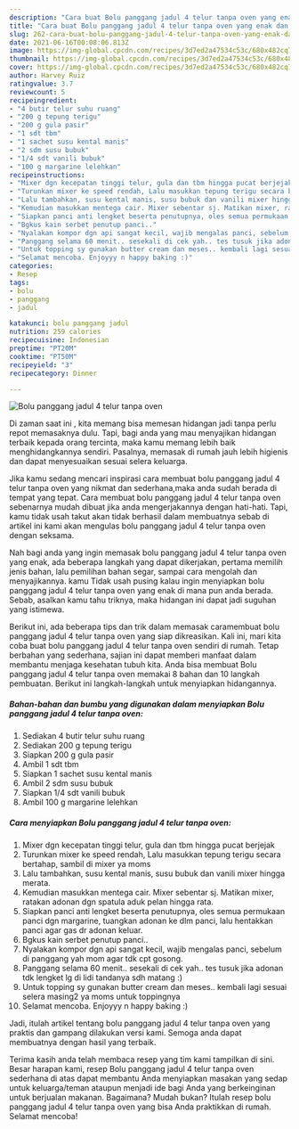 ```yaml
---
description: "Cara buat Bolu panggang jadul 4 telur tanpa oven yang enak dan Mudah Dibuat"
title: "Cara buat Bolu panggang jadul 4 telur tanpa oven yang enak dan Mudah Dibuat"
slug: 262-cara-buat-bolu-panggang-jadul-4-telur-tanpa-oven-yang-enak-dan-mudah-dibuat
date: 2021-06-16T00:08:06.813Z
image: https://img-global.cpcdn.com/recipes/3d7ed2a47534c53c/680x482cq70/bolu-panggang-jadul-4-telur-tanpa-oven-foto-resep-utama.jpg
thumbnail: https://img-global.cpcdn.com/recipes/3d7ed2a47534c53c/680x482cq70/bolu-panggang-jadul-4-telur-tanpa-oven-foto-resep-utama.jpg
cover: https://img-global.cpcdn.com/recipes/3d7ed2a47534c53c/680x482cq70/bolu-panggang-jadul-4-telur-tanpa-oven-foto-resep-utama.jpg
author: Harvey Ruiz
ratingvalue: 3.7
reviewcount: 5
recipeingredient:
- "4 butir telur suhu ruang"
- "200 g tepung terigu"
- "200 g gula pasir"
- "1 sdt tbm"
- "1 sachet susu kental manis"
- "2 sdm susu bubuk"
- "1/4 sdt vanili bubuk"
- "100 g margarine lelehkan"
recipeinstructions:
- "Mixer dgn kecepatan tinggi telur, gula dan tbm hingga pucat berjejak"
- "Turunkan mixer ke speed rendah, Lalu masukkan tepung terigu secara bertahap, sambil di mixer ya moms"
- "Lalu tambahkan, susu kental manis, susu bubuk dan vanili mixer hingga merata."
- "Kemudian masukkan mentega cair. Mixer sebentar sj. Matikan mixer, ratakan adonan dgn spatula aduk pelan hingga rata."
- "Siapkan panci anti lengket beserta penutupnya, oles semua permukaan panci dgn margarine, tuangkan adonan ke dlm panci, lalu hentakkan panci agar gas dr adonan keluar."
- "Bgkus kain serbet penutup panci.."
- "Nyalakan kompor dgn api sangat kecil, wajib mengalas panci, sebelum di panggang yah mom agar tdk cpt gosong."
- "Panggang selama 60 menit.. sesekali di cek yah.. tes tusuk jika adonan tdk lengket lg di lidi tandanya sdh matang :)"
- "Untuk topping sy gunakan butter cream dan meses.. kembali lagi sesuai selera masing2 ya moms untuk toppingnya"
- "Selamat mencoba. Enjoyyy n happy baking :)"
categories:
- Resep
tags:
- bolu
- panggang
- jadul

katakunci: bolu panggang jadul 
nutrition: 259 calories
recipecuisine: Indonesian
preptime: "PT20M"
cooktime: "PT50M"
recipeyield: "3"
recipecategory: Dinner

---
```



![Bolu panggang jadul 4 telur tanpa oven](https://img-global.cpcdn.com/recipes/3d7ed2a47534c53c/680x482cq70/bolu-panggang-jadul-4-telur-tanpa-oven-foto-resep-utama.jpg)

Di zaman  saat ini , kita memang bisa memesan hidangan jadi tanpa perlu repot memasaknya dulu. Tapi, bagi anda yang mau menyajikan hidangan terbaik kepada orang tercinta, maka kamu memang lebih baik menghidangkannya sendiri. Pasalnya, memasak di rumah jauh lebih higienis dan dapat menyesuaikan sesuai selera keluarga.

Jika kamu sedang mencari inspirasi cara membuat bolu panggang jadul 4 telur tanpa oven yang nikmat dan sederhana,maka anda sudah berada di tempat yang tepat. Cara membuat bolu panggang jadul 4 telur tanpa oven  sebenarnya mudah dibuat jika anda mengerjakannya dengan hati-hati. Tapi, kamu tidak usah takut akan tidak berhasil dalam membuatnya 
sebab di artikel ini kami akan mengulas bolu panggang jadul 4 telur tanpa oven dengan seksama.  



Nah bagi anda yang ingin memasak bolu panggang jadul 4 telur tanpa oven yang enak, ada beberapa langkah yang dapat dikerjakan, pertama memilih jenis bahan, lalu pemilihan bahan segar, sampai cara mengolah dan menyajikannya. kamu Tidak usah pusing kalau ingin menyiapkan bolu panggang jadul 4 telur tanpa oven yang enak di mana pun anda berada. Sebab, asalkan kamu  tahu triknya, maka hidangan ini dapat jadi suguhan yang istimewa.

Berikut ini, ada beberapa tips dan trik dalam memasak caramembuat bolu panggang jadul 4 telur tanpa oven yang siap dikreasikan. Kali ini, mari kita coba buat bolu panggang jadul 4 telur tanpa oven sendiri di rumah. Tetap berbahan yang sederhana, sajian ini dapat memberi manfaat dalam membantu menjaga kesehatan tubuh kita. Anda bisa membuat Bolu panggang jadul 4 telur tanpa oven memakai 8 bahan dan 10 langkah pembuatan. Berikut ini langkah-langkah untuk menyiapkan hidangannya.

<!--inarticleads1-->

##### Bahan-bahan dan bumbu yang digunakan dalam menyiapkan Bolu panggang jadul 4 telur tanpa oven:

1. Sediakan 4 butir telur suhu ruang
1. Sediakan 200 g tepung terigu
1. Siapkan 200 g gula pasir
1. Ambil 1 sdt tbm
1. Siapkan 1 sachet susu kental manis
1. Ambil 2 sdm susu bubuk
1. Siapkan 1/4 sdt vanili bubuk
1. Ambil 100 g margarine lelehkan




<!--inarticleads2-->

##### Cara menyiapkan Bolu panggang jadul 4 telur tanpa oven:

1. Mixer dgn kecepatan tinggi telur, gula dan tbm hingga pucat berjejak
1. Turunkan mixer ke speed rendah, Lalu masukkan tepung terigu secara bertahap, sambil di mixer ya moms
1. Lalu tambahkan, susu kental manis, susu bubuk dan vanili mixer hingga merata.
1. Kemudian masukkan mentega cair. Mixer sebentar sj. Matikan mixer, ratakan adonan dgn spatula aduk pelan hingga rata.
1. Siapkan panci anti lengket beserta penutupnya, oles semua permukaan panci dgn margarine, tuangkan adonan ke dlm panci, lalu hentakkan panci agar gas dr adonan keluar.
1. Bgkus kain serbet penutup panci..
1. Nyalakan kompor dgn api sangat kecil, wajib mengalas panci, sebelum di panggang yah mom agar tdk cpt gosong.
1. Panggang selama 60 menit.. sesekali di cek yah.. tes tusuk jika adonan tdk lengket lg di lidi tandanya sdh matang :)
1. Untuk topping sy gunakan butter cream dan meses.. kembali lagi sesuai selera masing2 ya moms untuk toppingnya
1. Selamat mencoba. Enjoyyy n happy baking :)




Jadi, itulah artikel tentang  bolu panggang jadul 4 telur tanpa oven  yang praktis dan gampang dilakukan versi kami. Semoga anda dapat membuatnya dengan hasil yang terbaik. 

Terima kasih anda telah membaca resep yang tim kami tampilkan di sini. Besar harapan kami, resep  Bolu panggang jadul 4 telur tanpa oven sederhana di atas dapat membantu Anda menyiapkan masakan yang sedap untuk keluarga/teman ataupun menjadi ide bagi Anda yang berkeinginan untuk berjualan makanan. Bagaimana? Mudah bukan? Itulah resep bolu panggang jadul 4 telur tanpa oven yang bisa Anda praktikkan di rumah. Selamat mencoba!

